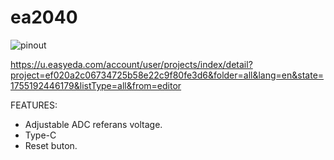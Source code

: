 # ea2040
![pinout](https://github.com/user-attachments/assets/7e055fa9-c832-4140-9343-3ea02ac7bada)


https://u.easyeda.com/account/user/projects/index/detail?project=ef020a2c06734725b58e22c9f80fe3d6&folder=all&lang=en&state=1755192446179&listType=all&from=editor


FEATURES:
- Adjustable ADC referans voltage.
- Type-C
- Reset buton.
